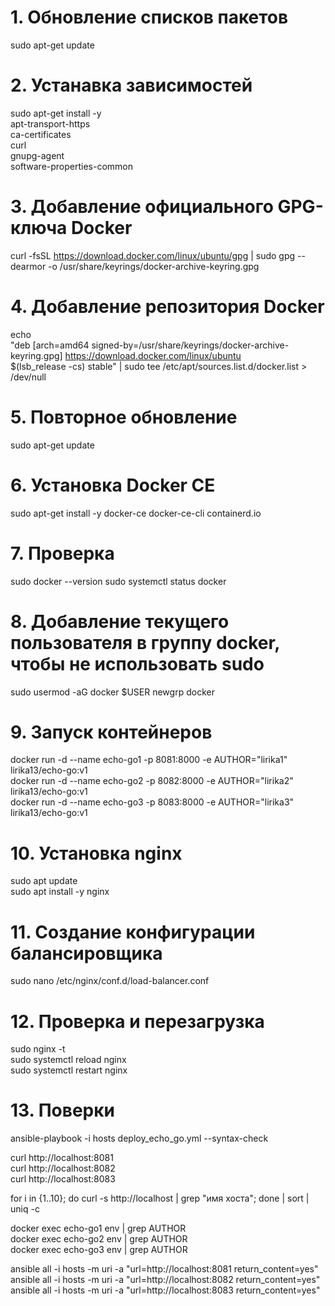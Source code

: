 # 1. Обновление списков пакетов
sudo apt-get update

# 2. Устанавка зависимостей
sudo apt-get install -y \
    apt-transport-https \
    ca-certificates \
    curl \
    gnupg-agent \
    software-properties-common

# 3. Добавление официального GPG-ключа Docker
curl -fsSL https://download.docker.com/linux/ubuntu/gpg | sudo gpg --dearmor -o /usr/share/keyrings/docker-archive-keyring.gpg

# 4. Добавление репозитория Docker
echo \
  "deb [arch=amd64 signed-by=/usr/share/keyrings/docker-archive-keyring.gpg] https://download.docker.com/linux/ubuntu \
  $(lsb_release -cs) stable" | sudo tee /etc/apt/sources.list.d/docker.list > /dev/null

# 5. Повторное обновление
sudo apt-get update

# 6. Установка Docker CE
sudo apt-get install -y docker-ce docker-ce-cli containerd.io

# 7. Проверка
sudo docker --version
sudo systemctl status docker

# 8. Добавление текущего пользователя в группу docker, чтобы не использовать sudo
sudo usermod -aG docker $USER
newgrp docker 

# 9. Запуск контейнеров
docker run -d --name echo-go1 -p 8081:8000 -e AUTHOR="lirika1" lirika13/echo-go:v1 <br>
docker run -d --name echo-go2 -p 8082:8000 -e AUTHOR="lirika2" lirika13/echo-go:v1 <br>
docker run -d --name echo-go3 -p 8083:8000 -e AUTHOR="lirika3" lirika13/echo-go:v1 <br>

# 10. Установка nginx
sudo apt update<br>
sudo apt install -y nginx

# 11. Создание конфигурации балансировщика
sudo nano /etc/nginx/conf.d/load-balancer.conf

# 12. Проверка и перезагрузка
sudo nginx -t <br>
sudo systemctl reload nginx <br>
sudo systemctl restart nginx 

# 13. Поверки 
ansible-playbook -i hosts deploy_echo_go.yml --syntax-check

curl http://localhost:8081<br>
curl http://localhost:8082<br>
curl http://localhost:8083

for i in {1..10}; do curl -s http://localhost | grep "имя хоста"; done | sort | uniq -c


docker exec echo-go1 env | grep AUTHOR<br>
docker exec echo-go2 env | grep AUTHOR<br>
docker exec echo-go3 env | grep AUTHOR

ansible all -i hosts -m uri -a "url=http://localhost:8081 return_content=yes"<br>
ansible all -i hosts -m uri -a "url=http://localhost:8082 return_content=yes"<br>
ansible all -i hosts -m uri -a "url=http://localhost:8083 return_content=yes"
